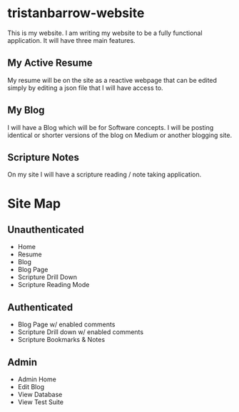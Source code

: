 # tristanbarrow-website

This is my website. I am writing my website to be a fully functional application. It will have three main features.

## My Active Resume 

My resume will be on the site as a reactive webpage that can be edited simply by editing a json file that I will have access to.

## My Blog

I will have a Blog which will be for Software concepts. I will be posting identical or shorter versions of the blog on Medium or another blogging site. 

## Scripture Notes

On my site I will have a scripture reading / note taking application.


# Site Map
## Unauthenticated

- Home
- Resume
- Blog
- Blog Page
- Scripture Drill Down
- Scripture Reading Mode

## Authenticated

- Blog Page w/ enabled comments
- Scripture Drill down w/ enabled comments
- Scripture Bookmarks & Notes

## Admin

- Admin Home
- Edit Blog
- View Database
- View Test Suite
